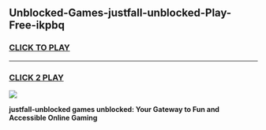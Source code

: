 
## Unblocked-Games-justfall-unblocked-Play-Free-ikpbq
<h3>
<a href="https://premium76.site?title=justfall-unblocked&ref=19M">CLICK TO PLAY</a></h3>
<hr>

<h3>
<a href="https://premium76.site?title=justfall-unblocked&ref=19M">CLICK 2 PLAY</a>
  
</h3>

<a href="https://premium76.site?title=justfall-unblocked&ref=19M"><img src="https://clearcache.store/games.png"></a>


**justfall-unblocked games unblocked: Your Gateway to Fun and Accessible Online Gaming**
